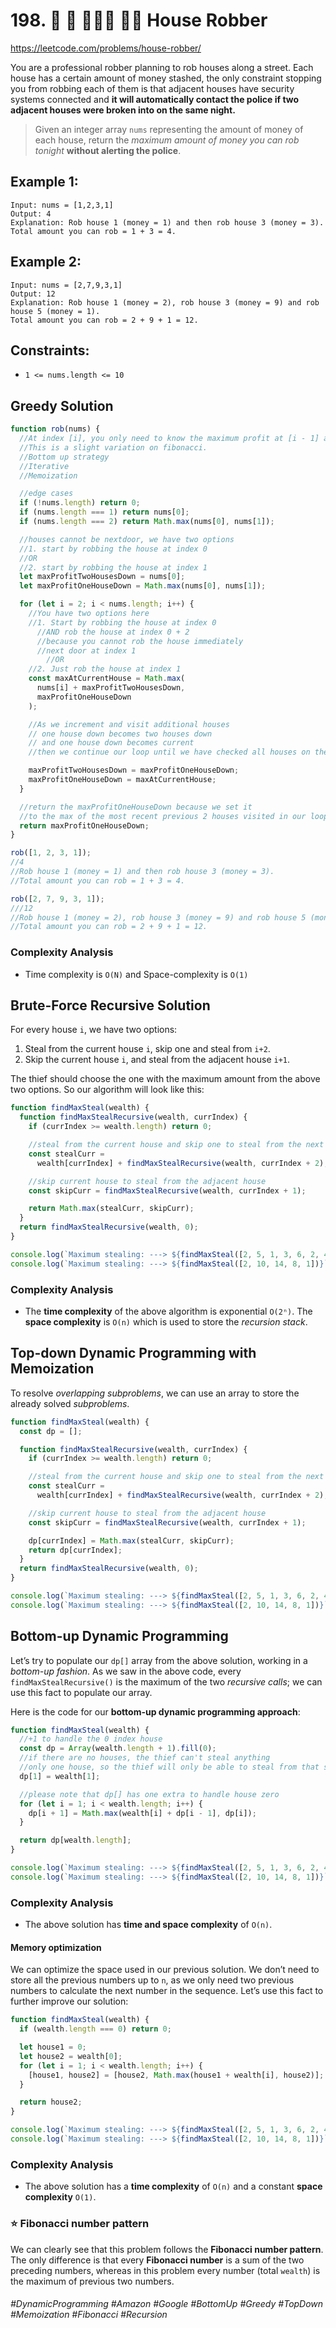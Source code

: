 # 198. 🌴 🔎 👩🏽‍🦯 🧙‍♀️ House Robber
https://leetcode.com/problems/house-robber/

You are a professional robber planning to rob houses along a street. Each house has a certain amount of money stashed, the only constraint stopping you from robbing each of them is that adjacent houses have security systems connected and <b>it will automatically contact the police if two adjacent houses were broken into on the same night.</b>

> Given an integer array `nums` representing the amount of money of each house, return the <i>maximum amount of money you can rob tonight</i> <b>without alerting the police</b>.
## Example 1:
````
Input: nums = [1,2,3,1]
Output: 4
Explanation: Rob house 1 (money = 1) and then rob house 3 (money = 3).
Total amount you can rob = 1 + 3 = 4.
````
## Example 2:
````
Input: nums = [2,7,9,3,1]
Output: 12
Explanation: Rob house 1 (money = 2), rob house 3 (money = 9) and rob house 5 (money = 1).
Total amount you can rob = 2 + 9 + 1 = 12.

```` 

## Constraints:
- `1 <= nums.length <= 10`

## Greedy Solution 
````js
function rob(nums) {
  //At index [i], you only need to know the maximum profit at [i - 1] and [i - 2]. 
  //This is a slight variation on fibonacci.
  //Bottom up strategy
  //Iterative
  //Memoization

  //edge cases
  if (!nums.length) return 0;
  if (nums.length === 1) return nums[0];
  if (nums.length === 2) return Math.max(nums[0], nums[1]);

  //houses cannot be nextdoor, we have two options
  //1. start by robbing the house at index 0
  //OR
  //2. start by robbing the house at index 1
  let maxProfitTwoHousesDown = nums[0];
  let maxProfitOneHouseDown = Math.max(nums[0], nums[1]);

  for (let i = 2; i < nums.length; i++) {
    //You have two options here
    //1. Start by robbing the house at index 0
      //AND rob the house at index 0 + 2
      //because you cannot rob the house immediately
      //next door at index 1
    	//OR	
    //2. Just rob the house at index 1
    const maxAtCurrentHouse = Math.max(
      nums[i] + maxProfitTwoHousesDown,
      maxProfitOneHouseDown
    );

    //As we increment and visit additional houses
    // one house down becomes two houses down
    // and one house down becomes current
    //then we continue our loop until we have checked all houses on the street

    maxProfitTwoHousesDown = maxProfitOneHouseDown;
    maxProfitOneHouseDown = maxAtCurrentHouse;
  }

  //return the maxProfitOneHouseDown because we set it
  //to the max of the most recent previous 2 houses visited in our loop
  return maxProfitOneHouseDown;
}

rob([1, 2, 3, 1]);
//4
//Rob house 1 (money = 1) and then rob house 3 (money = 3).
//Total amount you can rob = 1 + 3 = 4.

rob([2, 7, 9, 3, 1]);
///12
//Rob house 1 (money = 2), rob house 3 (money = 9) and rob house 5 (money = 1).
//Total amount you can rob = 2 + 9 + 1 = 12.
````

### Complexity Analysis
- Time complexity is `O(N)`  and Space-complexity is `O(1)`

## Brute-Force Recursive Solution
For every house `i`, we have two options:

1. Steal from the current house `i`, skip one and steal from `i+2`.
2. Skip the current house `i`, and steal from the adjacent house `i+1`.

The thief should choose the one with the maximum amount from the above two options. So our algorithm will look like this:

```js
function findMaxSteal(wealth) {
  function findMaxStealRecursive(wealth, currIndex) {
    if (currIndex >= wealth.length) return 0;

    //steal from the current house and skip one to steal from the next house
    const stealCurr =
      wealth[currIndex] + findMaxStealRecursive(wealth, currIndex + 2);

    //skip current house to steal from the adjacent house
    const skipCurr = findMaxStealRecursive(wealth, currIndex + 1);

    return Math.max(stealCurr, skipCurr);
  }
  return findMaxStealRecursive(wealth, 0);
}

console.log(`Maximum stealing: ---> ${findMaxSteal([2, 5, 1, 3, 6, 2, 4])}`);
console.log(`Maximum stealing: ---> ${findMaxSteal([2, 10, 14, 8, 1])}`);
```

### Complexity Analysis
- The <b>time complexity</b>  of the above algorithm is exponential `O(2ⁿ)`. The <b>space complexity</b>  is `O(n)` which is used to store the <i>recursion stack</i>.

## Top-down Dynamic Programming with Memoization
To resolve <i>overlapping subproblems</i>, we can use an array to store the already solved <i>subproblems</i>.

```js
function findMaxSteal(wealth) {
  const dp = [];

  function findMaxStealRecursive(wealth, currIndex) {
    if (currIndex >= wealth.length) return 0;

    //steal from the current house and skip one to steal from the next house
    const stealCurr =
      wealth[currIndex] + findMaxStealRecursive(wealth, currIndex + 2);

    //skip current house to steal from the adjacent house
    const skipCurr = findMaxStealRecursive(wealth, currIndex + 1);

    dp[currIndex] = Math.max(stealCurr, skipCurr);
    return dp[currIndex];
  }
  return findMaxStealRecursive(wealth, 0);
}

console.log(`Maximum stealing: ---> ${findMaxSteal([2, 5, 1, 3, 6, 2, 4])}`);
console.log(`Maximum stealing: ---> ${findMaxSteal([2, 10, 14, 8, 1])}`);
```
## Bottom-up Dynamic Programming
Let’s try to populate our `dp[]` array from the above solution, working in a <i>bottom-up fashion</i>. As we saw in the above code, every `findMaxStealRecursive()` is the maximum of the two <i>recursive calls</i>; we can use this fact to populate our array.

Here is the code for our <b>bottom-up dynamic programming approach</b>:
```js
function findMaxSteal(wealth) {
  //+1 to handle the 0 index house
  const dp = Array(wealth.length + 1).fill(0);
  //if there are no houses, the thief can't steal anything
  //only one house, so the thief will only be able to steal from that single house
  dp[1] = wealth[1];

  //please note that dp[] has one extra to handle house zero
  for (let i = 1; i < wealth.length; i++) {
    dp[i + 1] = Math.max(wealth[i] + dp[i - 1], dp[i]);
  }

  return dp[wealth.length];
}

console.log(`Maximum stealing: ---> ${findMaxSteal([2, 5, 1, 3, 6, 2, 4])}`);
console.log(`Maximum stealing: ---> ${findMaxSteal([2, 10, 14, 8, 1])}`);
```
### Complexity Analysis
- The above solution has <b>time and space complexity</b> of `O(n)`.
#### Memory optimization
We can optimize the space used in our previous solution. We don’t need to store all the previous numbers up to `n`, as we only need two previous numbers to calculate the next number in the sequence. Let’s use this fact to further improve our solution:

```js
function findMaxSteal(wealth) {
  if (wealth.length === 0) return 0;

  let house1 = 0;
  let house2 = wealth[0];
  for (let i = 1; i < wealth.length; i++) {
    [house1, house2] = [house2, Math.max(house1 + wealth[i], house2)];
  }

  return house2;
}

console.log(`Maximum stealing: ---> ${findMaxSteal([2, 5, 1, 3, 6, 2, 4])}`);
console.log(`Maximum stealing: ---> ${findMaxSteal([2, 10, 14, 8, 1])}`);

```
### Complexity Analysis
- The above solution has a <b>time complexity</b> of `O(n)` and a constant <b>space complexity</b> `O(1)`.

### ⭐ Fibonacci number pattern
We can clearly see that this problem follows the <b>Fibonacci number pattern</b>. The only difference is that every <b>Fibonacci number</b> is a sum of the two preceding numbers, whereas in this problem every number (total `wealth`) is the maximum of previous two numbers.

###### #DynamicProgramming #Amazon #Google #BottomUp #Greedy #TopDown  #Memoization #Fibonacci #Recursion
